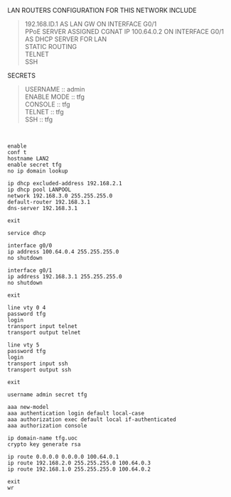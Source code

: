 LAN ROUTERS CONFIGURATION FOR THIS NETWORK INCLUDE  

>192.168.ID.1 AS LAN GW ON INTERFACE G0/1  
>PPoE SERVER ASSIGNED CGNAT IP 100.64.0.2 ON INTERFACE G0/1  
>AS DHCP SERVER FOR LAN  
>STATIC ROUTING  
>TELNET  
>SSH  
  
SECRETS  

>USERNAME    :: admin  
>ENABLE MODE :: tfg  
>CONSOLE     :: tfg  
>TELNET      :: tfg  
>SSH         :: tfg  
  
&nbsp;  
  
```
enable
conf t
hostname LAN2
enable secret tfg
no ip domain lookup

ip dhcp excluded-address 192.168.2.1
ip dhcp pool LANPOOL
network 192.168.3.0 255.255.255.0
default-router 192.168.3.1
dns-server 192.168.3.1

exit

service dhcp

interface g0/0
ip address 100.64.0.4 255.255.255.0
no shutdown

interface g0/1
ip address 192.168.3.1 255.255.255.0
no shutdown

exit

line vty 0 4
password tfg
login
transport input telnet
transport output telnet

line vty 5
password tfg
login
transport input ssh
transport output ssh

exit

username admin secret tfg

aaa new-model
aaa authentication login default local-case
aaa authorization exec default local if-authenticated
aaa authorization console

ip domain-name tfg.uoc
crypto key generate rsa 

ip route 0.0.0.0 0.0.0.0 100.64.0.1
ip route 192.168.2.0 255.255.255.0 100.64.0.3
ip route 192.168.1.0 255.255.255.0 100.64.0.2

exit
wr
```
